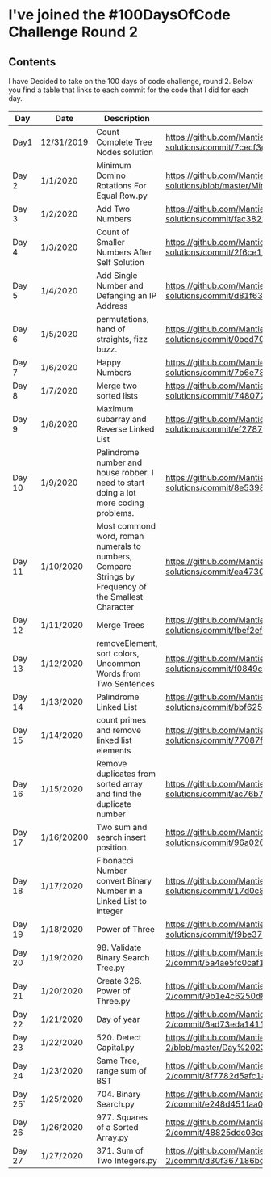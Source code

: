 # I've joined the #100DaysOfCode Challenge Round 2

## Contents

I have Decided to take on the 100 days of code challenge, round 2.  Below you find a table that links to each commit for the code that I did for each day. 


| ﻿Day 	| Date 	| Description 	| Commit Hyperlink 	|
|---------	|------------	|------------------------------------------------------------------------------------------------------	|------------------------------------------------------------------------------------------------------------------	|
| Day1 	| 12/31/2019 	| Count Complete Tree Nodes  solution 	| https://github.com/MantieReid/leetcode-solutions/commit/7cecf3d3cd9025f041a2a8d2f66dd7477d469fd8 	|
| Day 2 	| 1/1/2020 	| Minimum Domino Rotations For Equal Row.py 	| https://github.com/MantieReid/leetcode-solutions/blob/master/Minimum%20Domino%20Rotations%20For%20Equal%20Row.py 	|
| Day 3 	| 1/2/2020 	| Add Two Numbers 	| https://github.com/MantieReid/leetcode-solutions/commit/fac382238664fa58292d5a25379dff0f3df0519c 	|
| Day 4 	| 1/3/2020 	| Count of Smaller Numbers After Self Solution 	| https://github.com/MantieReid/leetcode-solutions/commit/2f6ce15b5b110e9bc129a216bc4949dbb82d0ad4 	|
| Day 5 	| 1/4/2020 	| Add Single Number and Defanging an IP Address 	| https://github.com/MantieReid/leetcode-solutions/commit/d81f636870b0a0c05dcfdb403db90ef61aa667f4 	|
| Day 6 	| 1/5/2020 	| permutations, hand of straights, fizz buzz. 	| https://github.com/MantieReid/leetcode-solutions/commit/0bed7058919b1f39c52fc9180ad704ac0322de78 	|
| Day 7 	| 1/6/2020 	| Happy Numbers 	| https://github.com/MantieReid/leetcode-solutions/commit/7b6e784fa8ef8a658cf35f452a866854a8954232 	|
| Day 8 	| 1/7/2020 	| Merge two sorted lists 	| https://github.com/MantieReid/leetcode-solutions/commit/748077bda08b3c102798afe7042cb83bc57e45c0 	|
| Day 9 	| 1/8/2020 	| Maximum subarray and Reverse Linked List 	| https://github.com/MantieReid/leetcode-solutions/commit/ef2787a12749db73be36583bcba32ee5b97d4a2f 	|
| Day 10 	| 1/9/2020 	| Palindrome number and house robber. I need to start doing a lot more coding problems. 	| https://github.com/MantieReid/leetcode-solutions/commit/8e53983a9b8111d504d2fee7ac87f608389a8378 	|
| Day 11 	| 1/10/2020 	| Most commond word, roman numerals to numbers, Compare Strings by Frequency of the Smallest Character 	| https://github.com/MantieReid/leetcode-solutions/commit/ea4730cf232f8cb74f5c89882de29cf2e7cb8f22 	|
| Day 12 	| 1/11/2020 	| Merge Trees 	| https://github.com/MantieReid/leetcode-solutions/commit/fbef2ef69df518c6f67d15a1af7465bf222719d6 	|
| Day 13 	| 1/12/2020 	| removeElement, sort colors,  Uncommon Words from Two Sentences 	| https://github.com/MantieReid/leetcode-solutions/commit/f0849cfb5a0f6d3ad9b6f085fe0e7c9cb757e627 	|
| Day 14 	| 1/13/2020 	| Palindrome Linked List 	| https://github.com/MantieReid/leetcode-solutions/commit/bbf625c7811e17ca81488991ab207b0efd9614b5 	|
| Day 15 	| 1/14/2020 	| count primes and remove linked list elements 	| https://github.com/MantieReid/leetcode-solutions/commit/77087fe04d981729ea10e2a91463ebf77b785dee 	|
| Day 16 	| 1/15/2020 	| Remove duplicates from sorted array and find the duplicate number 	| https://github.com/MantieReid/leetcode-solutions/commit/ac76b724b6aef7d9c60f54e110d2e3c8c5291ca1 	|
| Day 17 	| 1/16/20200 	| Two sum and search insert position. 	| https://github.com/MantieReid/leetcode-solutions/commit/96a0266108f1ce99f8e46eac93e13d8eec2cadeb 	|
| Day 18 	| 1/17/2020 	| Fibonacci Number convert Binary Number in a Linked List to integer 	| https://github.com/MantieReid/leetcode-solutions/commit/17d0c8755419246f6f0768181c299065f9bf2d61 	|
| Day 19 	| 1/18/2020 	| Power of Three 	| https://github.com/MantieReid/leetcode-solutions/commit/f9be37574057d5ff6a0d5fab5131f69b2fd732d8 	|
| Day 20 	| 1/19/2020 	| 98. Validate Binary Search Tree.py 	| https://github.com/MantieReid/100-days-of-code-round-2/commit/5a4ae5fc0caf16401dd445f2be045d450853ece0 	|
| Day 21 	| 1/20/2020 	| Create 326. Power of Three.py 	| https://github.com/MantieReid/100-days-of-code-round-2/commit/9b1e4c6250d8af212d478ebfff494eea6cad3866 	|
| Day 22 	| 1/21/2020 	| Day of year 	| https://github.com/MantieReid/100-days-of-code-round-2/commit/6ad73eda14118b3f8f84d053f3befa003db23d58 	|
| Day 23 	| 1/22/2020 	| 520. Detect Capital.py 	| https://github.com/MantieReid/100-days-of-code-round-2/blob/master/Day%2023/520.%20Detect%20Capital.py 	|
| Day 24 	| 1/23/2020 	| Same Tree, range sum of BST 	| https://github.com/MantieReid/100-days-of-code-round-2/commit/8f7782d5afc18b2c9045cc0e2c31dc0eaf591bf0 	|
| Day 25` 	| 1/25/2020 	| 704. Binary Search.py 	| https://github.com/MantieReid/100-days-of-code-round-2/commit/e248d451faa0b0b769f4bd46e02481f7a7cf5f29 	|
| Day 26 	| 1/26/2020 	| 977. Squares of a Sorted Array.py 	| https://github.com/MantieReid/100-days-of-code-round-2/commit/48825ddc03ea81a9ff20f8222be533df40a21efc 	|
| Day 27 	| 1/27/2020 	| 371. Sum of Two Integers.py 	| https://github.com/MantieReid/100-days-of-code-round-2/commit/d30f367186bc7c449e4b690a6f214e9b0d414f0d 	|
